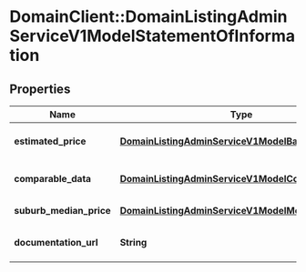 # DomainClient::DomainListingAdminServiceV1ModelStatementOfInformation

## Properties
Name | Type | Description | Notes
------------ | ------------- | ------------- | -------------
**estimated_price** | [**DomainListingAdminServiceV1ModelBasicPrice**](DomainListingAdminServiceV1ModelBasicPrice.md) | Estimated selling price should              be reasonable, and              take into account the sale prices of the three properties that you consider are most comparable to the property for sale.              can be a single price or range of up to 10 per cent | [optional] 
**comparable_data** | [**DomainListingAdminServiceV1ModelComparableData**](DomainListingAdminServiceV1ModelComparableData.md) | Information regarding past comparable               property sales that influenced the setting of the EstimatedPrice {Domain.Listing.Admin.Model.Entities.StatementOfInformation.EstimatedPrice}. | [optional] 
**suburb_median_price** | [**DomainListingAdminServiceV1ModelMedianPriceData**](DomainListingAdminServiceV1ModelMedianPriceData.md) | Median house or unit price for the suburb.               This may be for a period of between three to 12 months, and must not be more than six months old. | [optional] 
**documentation_url** | **String** | Link to the statement of information documentation file.              Must be a PDF file.              File should be less than 10 MB in size              The Statement of Information must be updated if there is a change in the indicative selling price. | [optional] 



